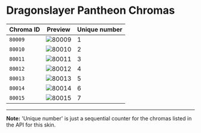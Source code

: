 # Dragonslayer Pantheon Chromas

| Chroma ID | Preview | Unique number |
|---|---|---|
| `80009` | ![80009](https://raw.communitydragon.org/latest/plugins/rcp-be-lol-game-data/global/default/v1/champion-chroma-images/80/80009.png) | 1 |
| `80010` | ![80010](https://raw.communitydragon.org/latest/plugins/rcp-be-lol-game-data/global/default/v1/champion-chroma-images/80/80010.png) | 2 |
| `80011` | ![80011](https://raw.communitydragon.org/latest/plugins/rcp-be-lol-game-data/global/default/v1/champion-chroma-images/80/80011.png) | 3 |
| `80012` | ![80012](https://raw.communitydragon.org/latest/plugins/rcp-be-lol-game-data/global/default/v1/champion-chroma-images/80/80012.png) | 4 |
| `80013` | ![80013](https://raw.communitydragon.org/latest/plugins/rcp-be-lol-game-data/global/default/v1/champion-chroma-images/80/80013.png) | 5 |
| `80014` | ![80014](https://raw.communitydragon.org/latest/plugins/rcp-be-lol-game-data/global/default/v1/champion-chroma-images/80/80014.png) | 6 |
| `80015` | ![80015](https://raw.communitydragon.org/latest/plugins/rcp-be-lol-game-data/global/default/v1/champion-chroma-images/80/80015.png) | 7 |

---

**Note:** 'Unique number' is just a sequential counter for the chromas listed in the API for this skin.